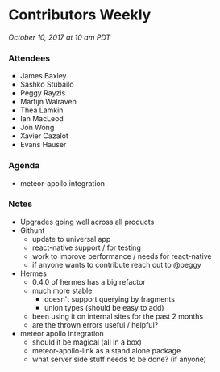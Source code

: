 # Contributors Weekly

_October 10, 2017 at 10 am PDT_

### Attendees

- James Baxley
- Sashko Stubailo
- Peggy Rayzis
- Martijn Walraven
- Thea Lamkin
- Ian MacLeod
- Jon Wong
- Xavier Cazalot
- Evans Hauser

### Agenda

- meteor-apollo integration

### Notes

- Upgrades going well across all products
- Githunt
  - update to universal app
  - react-native support / for testing
  - work to improve performance / needs for react-native
  - if anyone wants to contribute reach out to @peggy
- Hermes
  - 0.4.0 of hermes has a big refactor
  - much more stable
    - doesn't support querying by fragments
    - union types (should be easy to add)
  - been using it on internal sites for the past 2 months
  - are the thrown errors useful / helpful?
- meteor apollo integration
  - should it be magical (all in a box)
  - meteor-apollo-link as a stand alone package
  - what server side stuff needs to be done? (if anyone)
